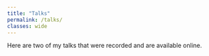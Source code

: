 ```yaml
---
title: "Talks"
permalink: /talks/
classes: wide
---
```


Here are two of my talks that were recorded and are available online.


